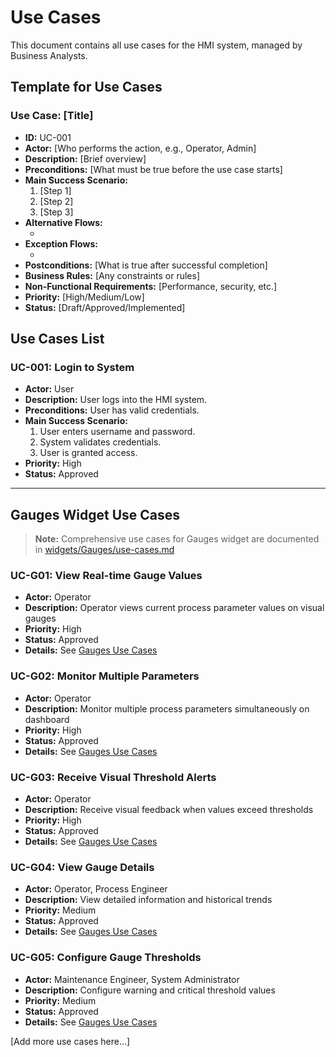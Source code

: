 # Use Cases

This document contains all use cases for the HMI system, managed by Business Analysts.

## Template for Use Cases

### Use Case: [Title]
- **ID:** UC-001
- **Actor:** [Who performs the action, e.g., Operator, Admin]
- **Description:** [Brief overview]
- **Preconditions:** [What must be true before the use case starts]
- **Main Success Scenario:**
  1. [Step 1]
  2. [Step 2]
  3. [Step 3]
- **Alternative Flows:**
  - [Alternative 1]: [Description]
- **Exception Flows:**
  - [Exception 1]: [Description]
- **Postconditions:** [What is true after successful completion]
- **Business Rules:** [Any constraints or rules]
- **Non-Functional Requirements:** [Performance, security, etc.]
- **Priority:** [High/Medium/Low]
- **Status:** [Draft/Approved/Implemented]

## Use Cases List

### UC-001: Login to System
- **Actor:** User
- **Description:** User logs into the HMI system.
- **Preconditions:** User has valid credentials.
- **Main Success Scenario:**
  1. User enters username and password.
  2. System validates credentials.
  3. User is granted access.
- **Priority:** High
- **Status:** Approved

---

## Gauges Widget Use Cases

> **Note:** Comprehensive use cases for Gauges widget are documented in [widgets/Gauges/use-cases.md](widgets/Gauges/use-cases.md)

### UC-G01: View Real-time Gauge Values
- **Actor:** Operator
- **Description:** Operator views current process parameter values on visual gauges
- **Priority:** High
- **Status:** Approved
- **Details:** See [Gauges Use Cases](widgets/Gauges/use-cases.md#uc-g01-view-real-time-gauge-values)

### UC-G02: Monitor Multiple Parameters
- **Actor:** Operator
- **Description:** Monitor multiple process parameters simultaneously on dashboard
- **Priority:** High
- **Status:** Approved
- **Details:** See [Gauges Use Cases](widgets/Gauges/use-cases.md#uc-g02-monitor-multiple-parameters)

### UC-G03: Receive Visual Threshold Alerts
- **Actor:** Operator
- **Description:** Receive visual feedback when values exceed thresholds
- **Priority:** High
- **Status:** Approved
- **Details:** See [Gauges Use Cases](widgets/Gauges/use-cases.md#uc-g03-receive-visual-threshold-alerts)

### UC-G04: View Gauge Details
- **Actor:** Operator, Process Engineer
- **Description:** View detailed information and historical trends
- **Priority:** Medium
- **Status:** Approved
- **Details:** See [Gauges Use Cases](widgets/Gauges/use-cases.md#uc-g04-view-gauge-details)

### UC-G05: Configure Gauge Thresholds
- **Actor:** Maintenance Engineer, System Administrator
- **Description:** Configure warning and critical threshold values
- **Priority:** Medium
- **Status:** Approved
- **Details:** See [Gauges Use Cases](widgets/Gauges/use-cases.md#uc-g05-configure-gauge-thresholds)

[Add more use cases here...]